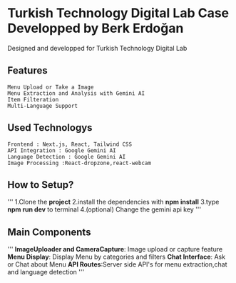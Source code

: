 # Turkish Technology Digital Lab Case Developped by Berk Erdoğan

Designed and developped for Turkish Technology Digital Lab

## Features
```
Menu Upload or Take a Image
Menu Extraction and Analysis with Gemini AI
Item Filteration
Multi-Language Support
```

## Used Technologys
```
Frontend : Next.js, React, Tailwind CSS
API Integration : Google Gemini AI
Language Detection : Google Gemini AI
Image Processing :React-dropzone,react-webcam
```

## How to Setup?
'''
1.Clone the **project**
2.install the dependencies with **npm install**
3.type **npm run dev** to terminal
4.(optional) Change the gemini api key
'''

## Main Components
'''
**ImageUploader and CameraCapture**: Image upload or capture feature
**Menu Display**: Display Menu by categories and filters
**Chat Interface**: Ask or Chat about Menu 
**API Routes**:Server side API's for menu extraction,chat and language detection 
'''